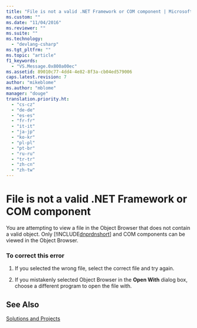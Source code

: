 ```yaml
---
title: "File is not a valid .NET Framework or COM component | Microsoft Docs"
ms.custom: ""
ms.date: "11/04/2016"
ms.reviewer: ""
ms.suite: ""
ms.technology: 
  - "devlang-csharp"
ms.tgt_pltfrm: ""
ms.topic: "article"
f1_keywords: 
  - "VS.Message.0x800a00ec"
ms.assetid: 89010c77-4dd4-4e82-8f3a-cb04ed579006
caps.latest.revision: 7
author: "mikeblome"
ms.author: "mblome"
manager: "douge"
translation.priority.ht: 
  - "cs-cz"
  - "de-de"
  - "es-es"
  - "fr-fr"
  - "it-it"
  - "ja-jp"
  - "ko-kr"
  - "pl-pl"
  - "pt-br"
  - "ru-ru"
  - "tr-tr"
  - "zh-cn"
  - "zh-tw"
---
```

# File is not a valid .NET Framework or COM component
You are attempting to view a file in the Object Browser that does not contain a valid object. Only [!INCLUDE[dnprdnshort](../code-quality/includes/dnprdnshort_md.md)] and COM components can be viewed in the Object Browser.  
  
### To correct this error  
  
1.  If you selected the wrong file, select the correct file and try again.  
  
2.  If you mistakenly selected Object Browser in the **Open With** dialog box, choose a different program to open the file with.  
  
## See Also  
 [Solutions and Projects](../ide/solutions-and-projects-in-visual-studio.md)